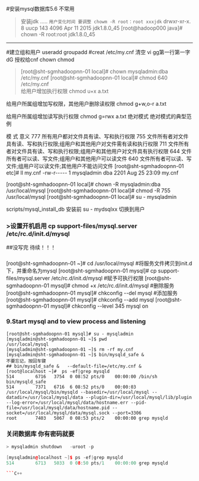 #安装mysql数据库5.6  不常用
>安装jdk 
.....
``用户变化时间 要调整 chowm -R root：root xxxjdk``
drwxr-xr-x. 8 uucp  143      4096 Apr 11  2015 jdk1.8.0_45
[root@hadoop000 java]# chown -R root:root jdk1.8.0_45
****************

#建立组和用户
useradd
groupadd
#creat  /etc/my.cnf
清空 vi  gg第一行第一字dG
授权给cnf chown chmod 
>[root@sht-sgmhadoopnn-01 local]# chown  mysqladmin:dba /etc/my.cnf 
[root@sht-sgmhadoopnn-01 local]# chmod  640 /etc/my.cnf  
给用户增加执行权限
chmod u+x a.txt

给用户所属组增加写权限，其他用户删除读权限
chmod g+w,o-r a.txt

给用户所属组增加读写执行权限
chmod g=rwx a.txt
绝对模式
绝对模式的典型范例

模    式	意义
777	所有用户都对文件具有读、写和执行权限
755	文件所有者对文件具有读、写和执行权限;组用户和其他用户对文件需有读和执行权限
711	文件所有者对文件具有读、写和执行权限;组用户和其他用户对文件具有执行权限
644	文件所有者可以读、写文件;组用户和其他用户可以读文件
640	文件所有者可以读、写文件;组用户可以读文件;其他用户不能访问文件
[root@sht-sgmhadoopnn-01 etc]# ll my.cnf
-rw-r----- 1 mysqladmin dba 2201 Aug 25 23:09 my.cnf

[root@sht-sgmhadoopnn-01 local]# chown -R mysqladmin:dba /usr/local/mysql
[root@sht-sgmhadoopnn-01 local]# chmod -R 755 /usr/local/mysql 
[root@sht-sgmhadoopnn-01 local]# su - mysqladmin 

scripts/mysql_install_db   安装前 su - mydsqlxx  切换到用户
### >设置开机启用 cp support-files/mysql.server /etc/rc.d/init.d/mysql
##没写完 待续！！！



### 


[root@sht-sgmhadoopnn-01 ~]# cd /usr/local/mysql
#将服务文件拷贝到init.d下，并重命名为mysql
[root@sht-sgmhadoopnn-01 mysql]# cp support-files/mysql.server /etc/rc.d/init.d/mysql 
#赋予可执行权限
[root@sht-sgmhadoopnn-01 mysql]# chmod +x /etc/rc.d/init.d/mysql
#删除服务
[root@sht-sgmhadoopnn-01 mysql]# chkconfig --del mysql
#添加服务
[root@sht-sgmhadoopnn-01 mysql]# chkconfig --add mysql
[root@sht-sgmhadoopnn-01 mysql]# chkconfig --level 345 mysql on


### 9.Start mysql and to view process and listening
```
[root@sht-sgmhadoopnn-01 mysql]# su - mysqladmin
[mysqladmin@sht-sgmhadoopnn-01 ~]$ pwd
/usr/local/mysql
[mysqladmin@sht-sgmhadoopnn-01 ~]$ rm -rf my.cnf
[mysqladmin@sht-sgmhadoopnn-01 ~]$ bin/mysqld_safe &    
不要忘记，按回车键
## bin/mysqld_safe &   --default-file=/etc/my.cnf &
[root@localhost ~]#  ps -ef|grep mysqld
514        6716   3754  0 08:52 pts/0    00:00:00 /bin/sh bin/mysqld_safe
514        7371   6716  6 08:52 pts/0    00:00:03 /usr/local/mysql/bin/mysqld --basedir=/usr/local/mysql --datadir=/usr/local/mysql/data --plugin-dir=/usr/local/mysql/lib/plugin --log-error=/usr/local/mysql/data/hostname.err --pid-file=/usr/local/mysql/data/hostname.pid --socket=/usr/local/mysql/data/mysql.sock --port=3306
root       7403   5067  0 08:53 pts/2    00:00:00 grep mysqld
```

### 关闭数据库 你有密码就要 
```C++
> mysqladmin shutdown   -uroot -p

[mysqladmin@localhost ~]$ ps -ef|grep mysqld
514        6713   5033  0 08:50 pts/1    00:00:00 grep mysqld

```C++
